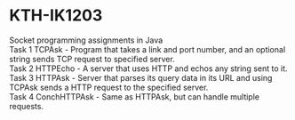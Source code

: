 # KTH-IK1203 
Socket programming assignments in Java\
Task 1 TCPAsk - Program that takes a link and port number, and an optional string sends TCP request to specified server.\
Task 2 HTTPEcho - A server that uses HTTP and echos any string sent to it.\
Task 3 HTTPAsk - Server that parses its query data in its URL and using TCPAsk sends a HTTP request to the specified server.\
Task 4 ConchHTTPAsk - Same as HTTPAsk, but can handle multiple requests.
